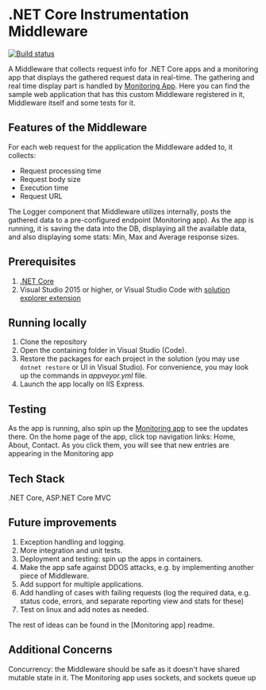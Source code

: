 # .NET Core Instrumentation Middleware 

[![Build status](https://ci.appveyor.com/api/projects/status/uspy2okfos556c9r?svg=true)](https://ci.appveyor.com/project/w0lya/dotnetinstrumentation)

A Middleware that collects request info for .NET Core apps and a monitoring app that displays the gathered request data in real-time.
The gathering and real time display part is handled by [Monitoring App](https://github.com/w0lya/instrumentation-monitoring).
Here you can find the sample web application that has this custom Middleware registered in it, Middleware itself and some tests for it.

## Features of the Middleware
For each web request for the application the Middleware added to, it collects:
- Request processing time
- Request body size
- Execution time
- Request URL

The Logger component that Middleware utilizes internally, posts the gathered data to a pre-configured endpoint (Monitoring app).
As the app is running, it is saving the data into the DB, displaying all the available data, and also displaying some stats: Min, Max and Average response sizes. 

## Prerequisites
1. [.NET Core](https://dotnet.microsoft.com/download)
2. Visual Studio 2015 or higher, or Visual Studio Code with [solution explorer extension](https://marketplace.visualstudio.com/items?itemName=fernandoescolar.vscode-solution-explorer)


## Running locally
1. Clone the repository
2. Open the containing folder in Visual Studio (Code).
3. Restore the packages for each project in the solution (you may use ```dotnet restore``` or UI in Visual Studio). For convenience, you may look up the commands in _appveyor.yml_ file.
4. Launch the app locally on IIS Express.

## Testing
As the app is running, also spin up the [Monitoring app](https://github.com/w0lya/instrumentation-monitoring) to see the updates there.
On the home page of the app, click top navigation links: Home, About, Contact. As you click them, you will see that new entries are appearing in the Monitoring app 

## Tech Stack
.NET Core, ASP.NET Core MVC

## Future improvements
1. Exception handling and logging.
2. More integration and unit tests.
3. Deployment and testing: spin up the apps in containers.
4. Make the app safe against DDOS attacks, e.g. by implementing another piece of Middleware.
5. Add support for multiple applications.
6. Add handling of cases with failing requests (log the required data, e.g. status code, errors, and separate reporting view and stats for these)
7. Test on linux and add notes as needed.

The rest of ideas can be found in the  [Monitoring app] readme.

## Additional Concerns
Concurrency: the Middleware should be safe as it doesn't have shared mutable state in it.
The Monitoring app uses sockets, and sockets queue up

 
